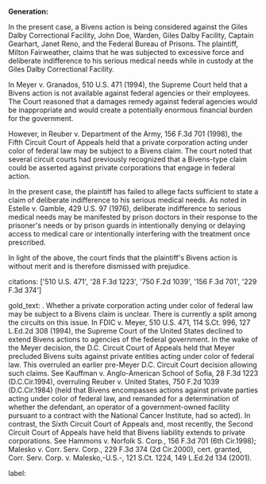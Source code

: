 **Generation:**



In the present case, a Bivens action is being considered against the Giles Dalby Correctional Facility, John Doe, Warden, Giles Dalby Facility, Captain Gearhart, Janet Reno, and the Federal Bureau of Prisons. The plaintiff, Milton Fairweather, claims that he was subjected to excessive force and deliberate indifference to his serious medical needs while in custody at the Giles Dalby Correctional Facility.

In Meyer v. Granados, 510 U.S. 471 (1994), the Supreme Court held that a Bivens action is not available against federal agencies or their employees. The Court reasoned that a damages remedy against federal agencies would be inappropriate and would create a potentially enormous financial burden for the government.

However, in Reuber v. Department of the Army, 156 F.3d 701 (1998), the Fifth Circuit Court of Appeals held that a private corporation acting under color of federal law may be subject to a Bivens claim. The court noted that several circuit courts had previously recognized that a Bivens-type claim could be asserted against private corporations that engage in federal action.

In the present case, the plaintiff has failed to allege facts sufficient to state a claim of deliberate indifference to his serious medical needs. As noted in Estelle v. Gamble, 429 U.S. 97 (1976), deliberate indifference to serious medical needs may be manifested by prison doctors in their response to the prisoner's needs or by prison guards in intentionally denying or delaying access to medical care or intentionally interfering with the treatment once prescribed.

In light of the above, the court finds that the plaintiff's Bivens action is without merit and is therefore dismissed with prejudice.



citations: ['510 U.S. 471', '28 F.3d 1223', '750 F.2d 1039', '156 F.3d 701', '229 F.3d 374']

gold_text: . Whether a private corporation acting under color of federal law may be subject to a Bivens claim is unclear. There is currently a split among the circuits on this issue. In FDIC v. Meyer, 510 U.S. 471, 114 S.Ct. 996, 127 L.Ed.2d 308 (1994), the Supreme Court of the United States declined to extend Bivens actions to agencies of the federal government. In the wake of the Meyer decision, the D.C. Circuit Court of Appeals held that Meyer precluded Bivens suits against private entities acting under color of federal law. This overruled an earlier pre-Meyer D.C. Circuit Court decision allowing such claims. See Kauffman v. Anglo-American School of Sofia, 28 F.3d 1223 (D.C.Cir.1994), overruling Reuber v. United States, 750 F.2d 1039 (D.C.Cir.1984) (held that Bivens encompasses actions against private parties acting under color of federal law, and remanded for a determination of whether the defendant, an operator of a government-owned facility pursuant to a contract with the National Cancer Institute, had so acted). In contrast, the Sixth Circuit Court of Appeals and, most recently, the Second Circuit Court of Appeals have held that Bivens liability extends to private corporations. See Hammons v. Norfolk S. Corp., 156 F.3d 701 (6th Cir.1998); Malesko v. Corr. Serv. Corp., 229 F.3d 374 (2d Cir.2000), cert. granted, Corr. Serv. Corp. v. Malesko,-U.S.-, 121 S.Ct. 1224, 149 L.Ed.2d 134 (2001).

label: 